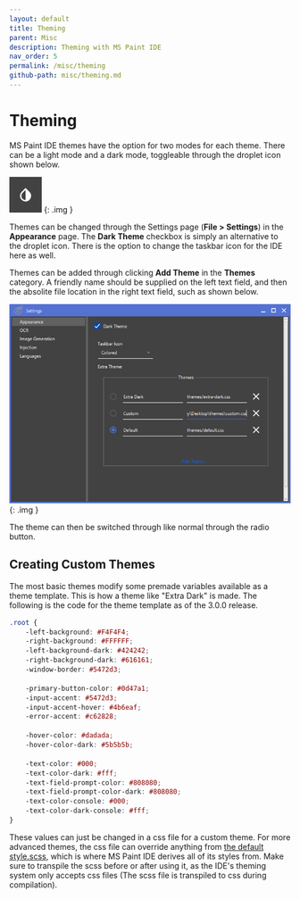 ```yaml
---
layout: default
title: Theming
parent: Misc
description: Theming with MS Paint IDE
nav_order: 5
permalink: /misc/theming
github-path: misc/theming.md
---
```


# Theming

MS Paint IDE themes have the option for two modes for each theme. There can be a light mode and a dark mode, toggleable through the droplet icon shown below.

![](/assets/images/misc/theme-toggle.png)
{: .img }

Themes can be changed through the Settings page (**File > Settings**) in the **Appearance** page. The **Dark Theme** checkbox is simply an alternative to the droplet icon. There is the option to change the taskbar icon for the IDE here as well.

Themes can be added through clicking **Add Theme** in the **Themes** category. A friendly name should be supplied on the left text field, and then the absolite file location in the right text field, such as shown below.

![](/assets/images/misc/appearance-themes.png)
{: .img }

The theme can then be switched through like normal through the radio button.

## Creating Custom Themes

The most basic themes modify some premade variables available as a theme template. This is how a theme like "Extra Dark" is made. The following is the code for the theme template as of the 3.0.0 release.

```css
.root {
    -left-background: #F4F4F4;
    -right-background: #FFFFFF;
    -left-background-dark: #424242;
    -right-background-dark: #616161;
    -window-border: #5472d3;

    -primary-button-color: #0d47a1;
    -input-accent: #5472d3;
    -input-accent-hover: #4b6eaf;
    -error-accent: #c62828;

    -hover-color: #dadada;
    -hover-color-dark: #5b5b5b;

    -text-color: #000;
    -text-color-dark: #fff;
    -text-field-prompt-color: #808080;
    -text-field-prompt-color-dark: #808080;
    -text-color-console: #000;
    -text-color-dark-console: #fff;
}
```

These values can just be changed in a css file for a custom theme. For more advanced themes, the css file can override anything from [the default style.scss](https://github.com/MSPaintIDE/MSPaintIDE/blob/master/src/main/resources/style.scss), which is where MS Paint IDE derives all of its styles from. Make sure to transpile the scss before or after using it, as the IDE's theming system only accepts css files (The scss file is transpiled to css during compilation).

